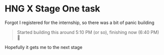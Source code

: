 # HNG X Stage One task

Forgot I registered for the internship, so there was a bit of panic building
> Started building this around 5:10 PM (or so), finishing now (6:40 PM) 🙈

Hopefully it gets me to the next stage